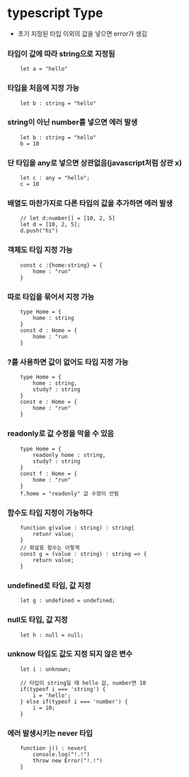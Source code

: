 # typescript Type

- 초기 지정된 타입 이외의 값을 넣으면 error가 생김

### 타입이 값에 따라 string으로 지정됨

        let a = "hello"

### 타입을 처음에 지정 가능

        let b : string = "hello"

### string이 아닌 number를 넣으면 에러 발생

        let b : string = "hello"
        b = 10

### 단 타입을 any로 넣으면 상관없음(javascript처럼 상관 x)

        let c : any = "hello";
        c = 10

### 배열도 마찬가지로 다른 타입의 값을 추가하면 에러 발생

        // let d:number[] = [10, 2, 5]
        let d = [10, 2, 5];
        d.push("hi")

### 객체도 타입 지정 가능

        const c :{home:string} = {
            home : "run"
        }

### 따로 타입을 묶어서 지정 가능

        type Home = {
            home : string
        }
        const d : Home = {
            home : "run
        }

### ?를 사용하면 값이 없어도 타입 지정 가능

        type Home = {
            home : string,
            study? : string
        }
        const e : Home = {
            home : "run"
        }

### readonly로 값 수정을 막을 수 있음

        type Home = {
            readonly home : string,
            study? : string
        }
        const f : Home = {
            home : "run"
        }
        f.home = "readonly" 값 수정이 안됨

### 함수도 타입 지정이 가능하다

        function g(value : string) : string{
            retunr value;
        }
        // 화살표 함수는 이렇게
        const g = (value : string) : string => {
            return value;
        }

### undefined로 타입, 값 지정

        let g : undefined = undefined;

### null도 타입, 값 지정

        let h : null = null;

### unknow 타입도 값도 지정 되지 않은 변수

        let i : unknown;

        // 타입이 string일 때 hello 값, number면 10
        if(typeof i === 'string') {
            i = 'hello';
        } else if(typeof i === 'number') {
            i = 10;
        }

### 에러 발생시키는 never 타입

        function j() : never{
            console.log("!.!")
            throw new Error("!.!")
        }
